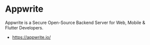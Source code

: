 # Appwrite
Appwrite is a Secure Open-Source Backend Server for Web, Mobile & Flutter Developers.

- <https://appwrite.io/>
